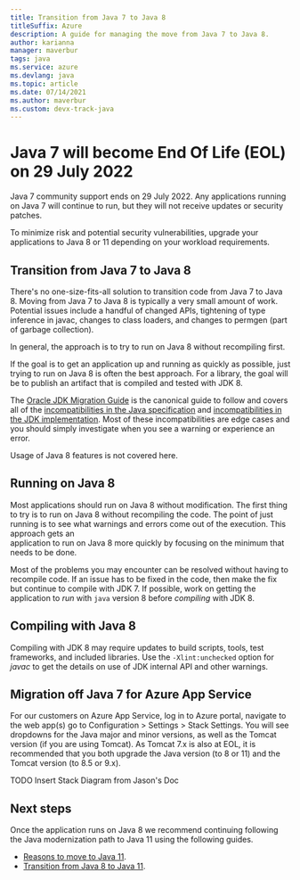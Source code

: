 ```yaml
---
title: Transition from Java 7 to Java 8
titleSuffix: Azure
description: A guide for managing the move from Java 7 to Java 8. 
author: karianna
manager: maverbur
tags: java
ms.service: azure
ms.devlang: java
ms.topic: article
ms.date: 07/14/2021
ms.author: maverbur
ms.custom: devx-track-java
---
```


# Java 7 will become End Of Life (EOL) on 29 July 2022

Java 7 community support ends on 29 July 2022. Any applications running on Java 7
will continue to run, but they will not receive updates or security patches.

To minimize risk and potential security vulnerabilities, upgrade your applications to
Java 8 or 11 depending on your workload requirements.

## Transition from Java 7 to Java 8

There's no one-size-fits-all solution to transition code from Java 7 to Java 8.
Moving from Java 7 to Java 8 is typically a very small amount of work. Potential issues
include a handful of changed APIs, tightening of type inference in javac, changes to class loaders,
and changes to permgen (part of garbage collection).

In general, the approach is to try to run on Java 8 without recompiling first.

If the goal is to get an application up and running as quickly as possible, just
trying to run on Java 8 is often the best approach. For a library, the goal will
be to publish an artifact that is compiled and tested with JDK 8.

The [Oracle JDK Migration Guide](https://www.oracle.com/java/technologies/javase/jdk8-adoption-guide.html) is the canonical
guide to follow and covers all of the [incompatibilities in the Java specification](https://www.oracle.com/java/technologies/javase/8-compatibility-guide.html#A999198) and
[incompatibilities in the JDK implementation](https://www.oracle.com/java/technologies/javase/8-compatibility-guide.html#A999387). Most of these incompatibilities
are edge cases and you should simply investigate when you see a warning or experience an error.

Usage of Java 8 features is not covered here.

## Running on Java 8

Most applications should run on Java 8 without modification. The first thing to try
is to run on Java 8 without recompiling the code. The point of just running is to
see what warnings and errors come out of the execution. This approach gets an  
application to run on Java 8 more quickly by focusing on the minimum that needs
to be done.

Most of the problems you may encounter can be resolved without having to recompile code.
If an issue has to be fixed in the code, then make the fix but continue to compile
with JDK 7. If possible, work on getting the application to *run* with `java`
version 8 before *compiling* with JDK 8.

## Compiling with Java 8

Compiling with JDK 8 may require updates to build scripts, tools, test frameworks,
and included libraries. Use the `-Xlint:unchecked` option for *javac* to get the
details on use of JDK internal API and other warnings.

## Migration off Java 7 for Azure App Service

For our customers on Azure App Service, log in to Azure portal, navigate to the web app(s)
go to Configuration > Settings > Stack Settings. You will see dropdowns for the Java major and minor
versions, as well as the Tomcat version (if you are using Tomcat). As Tomcat 7.x is also at EOL,
it is recommended that you both upgrade the Java version (to 8 or 11) and the Tomcat version (to 8.5 or 9.x).

TODO Insert Stack Diagram from Jason's Doc

## Next steps

Once the application runs on Java 8 we recommend continuing following the Java modernization path to Java 11 using
the following guides.

* [Reasons to move to Java 11](./reasons-to-move-to-java-11.md).
* [Transition from Java 8 to Java 11](./transition-from-java-8-to-java-11.md).
